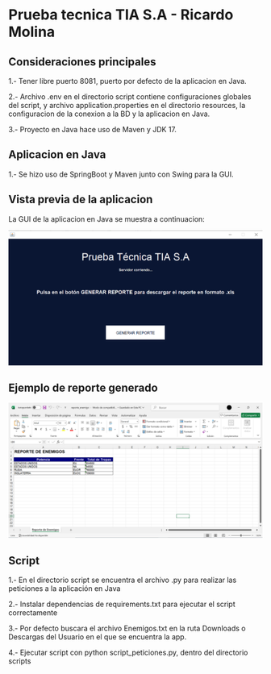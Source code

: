 # Prueba tecnica TIA S.A - Ricardo Molina

## Consideraciones principales
1.- Tener libre puerto 8081, puerto por defecto de la aplicacion en Java.

2.- Archivo .env en el directorio script contiene configuraciones globales del script, y archivo application.properties en el directorio resources, la configuracion de la conexion a la BD y la aplicacion en Java.

3.- Proyecto en Java hace uso de Maven y JDK 17.

## Aplicacion en Java
1.- Se hizo uso de SpringBoot y Maven junto con Swing para la GUI.

## Vista previa de la aplicacion
La GUI de la aplicacion en Java se muestra a continuacion:

![Captura de pantalla de la app](readme_assets/vistaPreviaAppJava.PNG)

## Ejemplo de reporte generado

![Captura de pantalla de la app](readme_assets/ejemploReporte.PNG)

## Script
1.- En el directorio script se encuentra el archivo .py para realizar las peticiones a la aplicación en Java

2.- Instalar dependencias de requirements.txt para ejecutar el script correctamente

3.- Por defecto buscara el archivo Enemigos.txt en la ruta Downloads o Descargas del Usuario en el que se encuentra la app.

4.- Ejecutar script con python script_peticiones.py, dentro del directorio scripts
